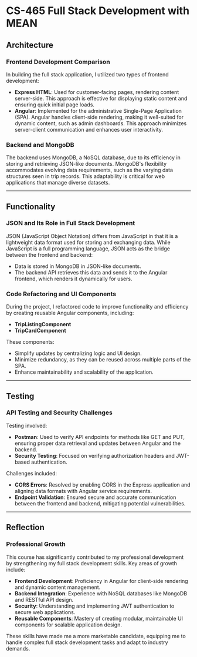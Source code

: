 # CS-465 Full Stack Development with MEAN

## Architecture

### Frontend Development Comparison
In building the full stack application, I utilized two types of frontend development:
- **Express HTML**: Used for customer-facing pages, rendering content server-side. This approach is effective for displaying static content and ensuring quick initial page loads.
- **Angular**: Implemented for the administrative Single-Page Application (SPA). Angular handles client-side rendering, making it well-suited for dynamic content, such as admin dashboards. This approach minimizes server-client communication and enhances user interactivity.

### Backend and MongoDB
The backend uses MongoDB, a NoSQL database, due to its efficiency in storing and retrieving JSON-like documents. MongoDB's flexibility accommodates evolving data requirements, such as the varying data structures seen in trip records. This adaptability is critical for web applications that manage diverse datasets.

---

## Functionality

### JSON and Its Role in Full Stack Development
JSON (JavaScript Object Notation) differs from JavaScript in that it is a lightweight data format used for storing and exchanging data. While JavaScript is a full programming language, JSON acts as the bridge between the frontend and backend:
- Data is stored in MongoDB in JSON-like documents.
- The backend API retrieves this data and sends it to the Angular frontend, which renders it dynamically for users.

### Code Refactoring and UI Components
During the project, I refactored code to improve functionality and efficiency by creating reusable Angular components, including:
- **TripListingComponent**
- **TripCardComponent**

These components:
- Simplify updates by centralizing logic and UI design.
- Minimize redundancy, as they can be reused across multiple parts of the SPA.
- Enhance maintainability and scalability of the application.

---

## Testing

### API Testing and Security Challenges
Testing involved:
- **Postman**: Used to verify API endpoints for methods like GET and PUT, ensuring proper data retrieval and updates between Angular and the backend.
- **Security Testing**: Focused on verifying authorization headers and JWT-based authentication.

Challenges included:
- **CORS Errors**: Resolved by enabling CORS in the Express application and aligning data formats with Angular service requirements.
- **Endpoint Validation**: Ensured secure and accurate communication between the frontend and backend, mitigating potential vulnerabilities.

---

## Reflection

### Professional Growth
This course has significantly contributed to my professional development by strengthening my full stack development skills. Key areas of growth include:
- **Frontend Development**: Proficiency in Angular for client-side rendering and dynamic content management.
- **Backend Integration**: Experience with NoSQL databases like MongoDB and RESTful API design.
- **Security**: Understanding and implementing JWT authentication to secure web applications.
- **Reusable Components**: Mastery of creating modular, maintainable UI components for scalable application design.

These skills have made me a more marketable candidate, equipping me to handle complex full stack development tasks and adapt to industry demands.

